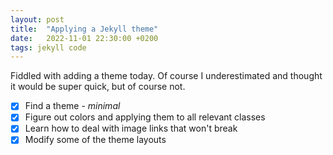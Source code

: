 ```yaml
---
layout: post
title:  "Applying a Jekyll theme"
date:   2022-11-01 22:30:00 +0200
tags: jekyll code
---
```


Fiddled with adding a theme today. Of course I underestimated and thought it would be super quick,
but of course not.

- [x] Find a theme - _minimal_
- [x] Figure out colors and applying them to all relevant classes
- [x] Learn how to deal with image links that won't break
- [x] Modify some of the theme layouts